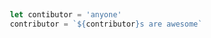 ```typescript
    
   let contibutor = 'anyone'
   contributor = `${contributor}s are awesome` 
```
